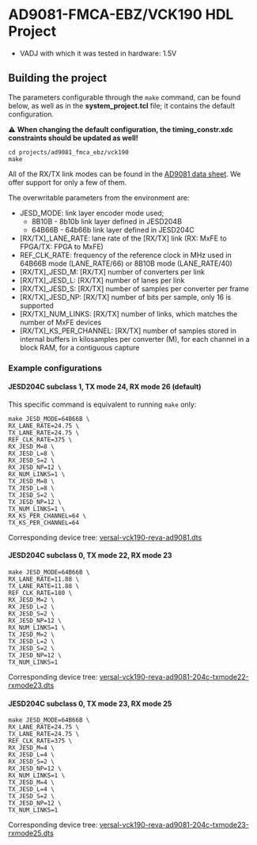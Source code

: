 <!-- no_no_os -->

# AD9081-FMCA-EBZ/VCK190 HDL Project

- VADJ with which it was tested in hardware: 1.5V

## Building the project

The parameters configurable through the `make` command, can be found below, as well as in the **system_project.tcl** file; it contains the default configuration.

:warning: **When changing the default configuration, the timing_constr.xdc constraints should be updated as well!**

```
cd projects/ad9081_fmca_ebz/vck190
make
```

All of the RX/TX link modes can be found in the [AD9081 data sheet](https://www.analog.com/media/en/technical-documentation/user-guides/ad9081-ad9082-ug-1578.pdf). We offer support for only a few of them.

The overwritable parameters from the environment are:

- JESD_MODE: link layer encoder mode used;
  - 8B10B - 8b10b link layer defined in JESD204B
  - 64B66B - 64b66b link layer defined in JESD204C
- [RX/TX]_LANE_RATE: lane rate of the [RX/TX] link (RX: MxFE to FPGA/TX: FPGA to MxFE)
- REF_CLK_RATE: frequency of the reference clock in MHz used in 64B66B mode (LANE_RATE/66) or 8B10B mode (LANE_RATE/40)
- [RX/TX]_JESD_M: [RX/TX] number of converters per link
- [RX/TX]_JESD_L: [RX/TX] number of lanes per link
- [RX/TX]_JESD_S: [RX/TX] number of samples per converter per frame
- [RX/TX]_JESD_NP: [RX/TX] number of bits per sample, only 16 is supported
- [RX/TX]_NUM_LINKS: [RX/TX] number of links, which matches the number of MxFE devices
- [RX/TX]_KS_PER_CHANNEL: [RX/TX] number of samples stored in internal buffers in kilosamples per converter (M), for each channel in a block RAM, for a contiguous capture

### Example configurations

#### JESD204C subclass 1, TX mode 24, RX mode 26 (default)

This specific command is equivalent to running `make` only:

```
make JESD_MODE=64B66B \
RX_LANE_RATE=24.75 \
TX_LANE_RATE=24.75 \
REF_CLK_RATE=375 \
RX_JESD_M=8 \
RX_JESD_L=8 \
RX_JESD_S=2 \
RX_JESD_NP=12 \
RX_NUM_LINKS=1 \
TX_JESD_M=8 \
TX_JESD_L=8 \
TX_JESD_S=2 \
TX_JESD_NP=12 \
TX_NUM_LINKS=1 \
RX_KS_PER_CHANNEL=64 \
TX_KS_PER_CHANNEL=64
```

Corresponding device tree: [versal-vck190-reva-ad9081.dts](https://github.com/analogdevicesinc/linux/blob/main/arch/arm64/boot/dts/xilinx/versal-vck190-reva-ad9081.dts)

#### JESD204C subclass 0, TX mode 22, RX mode 23

```
make JESD_MODE=64B66B \
RX_LANE_RATE=11.88 \
TX_LANE_RATE=11.88 \
REF_CLK_RATE=180 \
RX_JESD_M=2 \
RX_JESD_L=2 \
RX_JESD_S=2 \
RX_JESD_NP=12 \
RX_NUM_LINKS=1 \
TX_JESD_M=2 \
TX_JESD_L=2 \
TX_JESD_S=2 \
TX_JESD_NP=12 \
TX_NUM_LINKS=1
```

Corresponding device tree: [versal-vck190-reva-ad9081-204c-txmode22-rxmode23.dts](https://github.com/analogdevicesinc/linux/blob/main/arch/arm64/boot/dts/xilinx/versal-vck190-reva-ad9081-204c-txmode22-rxmode23.dts)

#### JESD204C subclass 0, TX mode 23, RX mode 25

```
make JESD_MODE=64B66B \
RX_LANE_RATE=24.75 \
TX_LANE_RATE=24.75 \
REF_CLK_RATE=375 \
RX_JESD_M=4 \
RX_JESD_L=4 \
RX_JESD_S=2 \
RX_JESD_NP=12 \
RX_NUM_LINKS=1 \
TX_JESD_M=4 \
TX_JESD_L=4 \
TX_JESD_S=2 \
TX_JESD_NP=12 \
TX_NUM_LINKS=1
```

Corresponding device tree: [versal-vck190-reva-ad9081-204c-txmode23-rxmode25.dts](https://github.com/analogdevicesinc/linux/blob/main/arch/arm64/boot/dts/xilinx/versal-vck190-reva-ad9081-204c-txmode23-rxmode25.dts)

